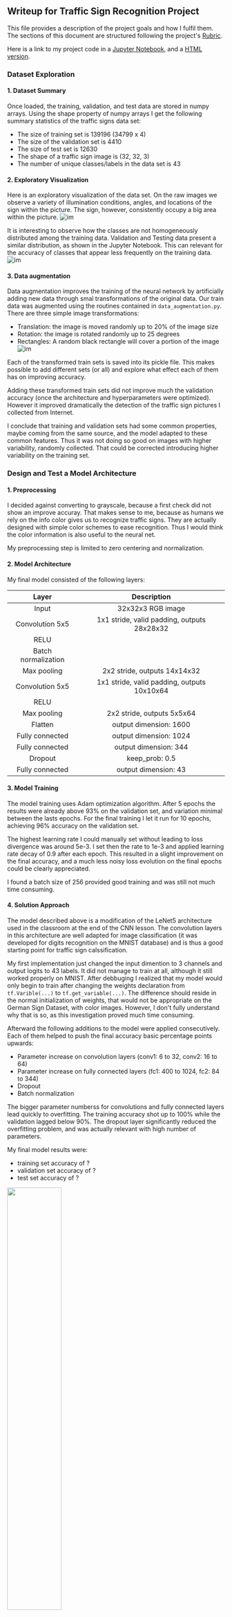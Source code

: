 
## Writeup for Traffic Sign Recognition Project
   
This file provides a description of the project goals and how I fulfil them. The sections of this document are structured following the project's  [Rubric](https://review.udacity.com/#!/rubrics/481/view).

Here is a link to my project code in a [Jupyter Notebook](./Traffic_Sign_Classifier.ipynb), and a [HTML version](./Traffic_Sign_Classifier.html).

### Dataset Exploration
#### 1. Dataset Summary

Once loaded, the training, validation, and test data are stored in numpy arrays. Using the shape property of numpy arrays I get the following summary statistics of the traffic
signs data set:

* The size of training set is 139196 (34799 x 4)
* The size of the validation set is 4410
* The size of test set is 12630
* The shape of a traffic sign image is (32, 32, 3)
* The number of unique classes/labels in the data set is 43

#### 2. Exploratory Visualization

Here is an exploratory visualization of the data set. On the raw images we observe a variety of illumination conditions, angles, and locations of the sign within the picture. The sign, however, consistently occupy a big area within the picture.
![im](writeup_images/expl_visualization.jpg "j")

It is interesting to observe how the classes are not homogeneously distributed among the training data. Validation and Testing data present a similar distribution, as shown in the Jupyter Notebook. This can relevant for the accuracy of classes that appear less frequently on the training data.
![im](writeup_images/train_data_histogram.jpg "j")

#### 3. Data augmentation

Data augmentation improves the training of the neural network by artificially adding new data through smal transformations of the original data. Our train data was augmented using the routines contained in `data_augmentation.py`. There are three simple image transformations:

* Translation: the image is moved randomly up to 20% of the image size
* Rotation: the image is rotated randomly up to 25 degrees
* Rectangles: A random black rectangle will cover a portion of the image
![im](writeup_images/data_augmentation.jpg "j")

Each of the transformed train sets is saved into its pickle file. This makes possible to add different sets (or all) and explore what effect each of them has on improving accuracy. 

Adding these transformed train sets did not improve much the validation accuracy (once the architecture and hyperparameters were optimized). However it improved dramatically the detection of the traffic sign pictures I collected from Internet.

I conclude that training and validation sets had some common properties, maybe coming from the same source, and the model adapted to these common features. Thus it was not doing so good on images with higher variability, randomly collected. That could be corrected introducing higher variability on the training set.

### Design and Test a Model Architecture
#### 1. Preprocessing
I decided against converting to grayscale, because a first check did not show an improve accuray. That makes sense to me, because as humans we rely on the info color gives us to recognize traffic signs. They are actually designed with simple color schemes to ease recognition. Thus I would think the color information is also useful to the neural net.

My preprocessing step is limited to zero centering and normalization.


#### 2. Model Architecture

My final model consisted of the following layers:

| Layer         		|     Description	        			| 
|:---------------------:|:---------------------------------------------:| 
| Input         		| 32x32x3 RGB image   			| 
| Convolution 5x5     	| 1x1 stride, valid padding, outputs 28x28x32 |
| RELU			|								|
| Batch normalization|								|
| Max pooling	      	| 2x2 stride,  outputs 14x14x32 			|
| Convolution 5x5	| 1x1 stride, valid padding, outputs 10x10x64 |
| RELU			|								|
| Max pooling	      	| 2x2 stride,  outputs 5x5x64 			|
| Flatten			| output dimension: 1600				|
| Fully connected	| output dimension: 1024				|
| Fully connected	| output dimension: 344				|
| Dropout			| keep_prob: 0.5					|
| Fully connected	| output dimension: 43				|

 
#### 3. Model Training

The model training uses Adam optimization algorithm. After 5 epochs the results were already above 93% on the validation set, and variation minimal between the lasts epochs. For the final training I let it run for 10 epochs, achieving 96% accuracy on the validation set.

The highest learning rate I could manually set without leading to loss divergence was around 5e-3. I set then the rate to 1e-3 and applied learning rate decay of 0.9 after each epoch. This resulted in a slight improvement on the final accuracy, and a much less noisy loss evolution on the final epochs could be clearly appreciated.

I found a batch size of 256 provided good training and was still not much time consuming.

#### 4. Solution Approach

The model described above is a modification of the LeNet5 architecture used in the classroom at the end of the CNN lesson. The convolution layers in this architecture are well adapted for image classification (it was developed for digits recognition on the MNIST database) and is thus a good starting point for traffic sign calssification.

My first implementation just changed the input dimention to 3 channels and output logits to 43 labels. It did not manage to train at all, although it still worked properly on MNIST. After debbuging I realized that my model would only begin to train after changing the weights declaration from `tf.Varible(...)` to `tf.get_variable(...)`. The difference should reside in the normal initialization of weights, that would not be appropriate on the German Sign Dataset, with color images. However, I don't fully understand why that is so, as this investigation proved much time consuming.

Afterward the following additions to the model were applied consecutively. Each of them helped to push the final accuracy basic percentage points upwards:

* Parameter increase on convolution layers (conv1: 6 to 32, conv2: 16 to 64)
* Parameter increase on fully connected layers (fc1: 400 to 1024, fc2: 84 to 344)
* Dropout
* Batch normalization

The bigger parameter numberss for convolutions and fully connected layers lead quickly to overfitting. The training accuracy shot up to 100% while the validation lagged below 90%. The dropout layer significantly reduced the overfitting problem, and was actually relevant with high number of parameters.

My final model results were:

* training set accuracy of ?
* validation set accuracy of ? 
* test set accuracy of ?

<img src="writeup_images/loss_acc_hist.jpg" width="50%" height="50%" />  

### Test a Model on New Images

#### 1. Acquiring New Images

I researched German traffic signs images on the web. I also took some pictures of traffic signs in my neighbourhood which, living in Germany myself, were well fitting for this project.

The pictures I took, as well as some found on the web were classiffied correctly and, once the model was trained with over 93% accuracy, represented no challenge. 

I include more challenging images as they are useful to test the limits of our model, such as:

- A defaced "Stop" sign
- A "Dangerous curve to the left" that is probably not a German sign (German signs on the dataset show a curve with smaller angle). Also it is relevant to remember that its class is one with the lower frequency in our training data histogram shown above. Thus the issue may be also related to lack of training examples.
- Incorrect cropping. Some signs were inside broader pictures, and I manually cropped the sign. If this cropping is not well focused on the sign, classification is difficult.
- [Edinburgh's road signs hacked by artist](https://www.bbc.com/news/uk-scotland-edinburgh-east-fife-46139025)

<img src="example_signs/internet7_14.jpg" width="150" height="150" />   <img src="example_signs/internet6_19.jpg" width="150" height="150" /> <img src="example_signs/internet4b_4.jpg" width="150" height="150" /> <img src="example_signs/internet10_17.jpg" width="150" height="150" />

#### 2. Performance on New Images 

Here are the results of the prediction:
![im](writeup_images/predictions.jpg "j")

As mentioned above, I was very happy to find 100% accuracy in the pictures I took on my neighbourhood and some from the web. However I decided to focus on the more challenging cases for this project. Here the accuracy was 60%.

The main factor for improving this accuracy was the data augmentation process. As mentioned before, data augmentation did not improve the validation accuracy (it was already around 95%). However, without this step, only the"Yield" sign picture I took with my camera was recognized. That difference surprised me, and I decided to explore what effect each of my new dataset had:

| Data augmentation				|  Accuracy	| 
|:------------------------------------------:|:-----------------:| 
| None         					| 20% 		| 
| Translation					| 40%		|
| Rotation						| 40%		|
| Rectangles					| 40%		|
| Translation + Rotation + Rectangles| 60%		|

Which shows each of the transformations contribute to improve the accuracy, and adding the resulting data just adds to the final improvement. Of course, as the transformations were made with randomized parameters, these results could vary on succesive runs.

#### 3. Model Certainty - Softmax Probabilities

We can evaluate the softmax probabilities assigned to each class with the function `tf.nn.top_k`, as explained in the Jupyter Notebook . Looking at the top 5 classes on each picture gives us an insight to how certain the model is of its predictions.

![im](writeup_images/pred_performance_0.jpg "j")
![im](writeup_images/pred_performance_1.jpg "j")
![im](writeup_images/pred_performance_2.jpg "j")
![im](writeup_images/pred_performance_3.jpg "j")
![im](writeup_images/pred_performance_4.jpg "j")

On the **first picture**, despite the artistic addition, the correct class is given with 100% probability.

The **second picture** was taken with my camera and, despite what I thought were challenging illumination conditions, it detected the right class with 100% probability.

The **third picture** is interesting because, although to the human eye it is very easy to recognize, the model fails completely. It shows how sometimes what we consider small variations (a little bigger angle in the central line) can counterintuitively confuse the model. 

The **fourth picture** is also almost perfectly recognized after the data augmentation.

The **fifth picture** fails Interestingly we can see the model considers similar speed limits signs as second, fourth, and fifth options. In another cropping from the original picture where the sign was bigger and better centered the class was recognized by the model. In a real world application my manual cropping would be implemented by a detection algorithm. I decided to show this example to highlight how critical the detection algorithm would be.

#### 4. Further exploration in data augmentation

As I was fascinated by the effect of data augmentation of randomly selected pictures from the web, I decided to implement two other transformations and further augment my training data: Perpective change and adding white colored rectangles, using again the OpenCV library in the file `data_augmentation2.py`.

![im](writeup_images/data_augmentation2.jpg "j")

The addition of white rectangles had a dissapointing result. Accuracy was actually down, as the stop sign was no longer recognized. I could not make further experiments (different colors?) to check why this was so, because with bigger datasets my training time was getting too long, and even running out of memory in my computer.

The perspective change however was very succesful. Accuracy grows to 80% as the "Speed limit (70km/h)" was correctly detected. Unfortunately the dangerous curve to the left is still misclassified. The model is now even totally sure on its wrong prediction. This is especially dissapointing as I thought the orientation was the main cause of error in this picture, and this inspired me to implement the perspective change.
 
The new probabities are in general much better as shown below:
![im](writeup_images/pred_performance_0b.jpg "j")
![im](writeup_images/pred_performance_1b.jpg "j")
![im](writeup_images/pred_performance_2b.jpg "j")
![im](writeup_images/pred_performance_3b.jpg "j")
![im](writeup_images/pred_performance_4b.jpg "j")

### Visualizing the Neural Network 

As suggested in the notebook, the convolution layers can be visualized by the piece of code provided. I only needed to pass the convoluution layer as output from the model function, in order for the variable to be accesed by the code. 

While the second convolution layer losses an easy geometrical interpretation, the first convolution layer visualizations highlight clearly the features of the sign. I chose to plot the only missclasified sign.

The different filters highlight different features of the image, as can be seen below. Some have an easy interpretation. For example, FeatureMap2 highlights the horizontal lines while FeatureMap highlights the vertical lines. FeatureMaps 8 and 12 seem to respond to the diagonal lines that would form the triangle of a warning sign. FeatureMap17 probably activates with the red colour. Unfortunately it is still not fully clear to me, from these maps, why this picture is misclassified as a warning for traffic lights. Some hypotheses can be made, though. For example the combinations of feature maps 26, 27, and 31 may be interpreted as the three colours location of a traffic lights warning sign. A comparison with the feature maps of a real traffic lights warning sign could be very informative to further debug in this direction.

![im](writeup_images/feature_map.jpg "j")
